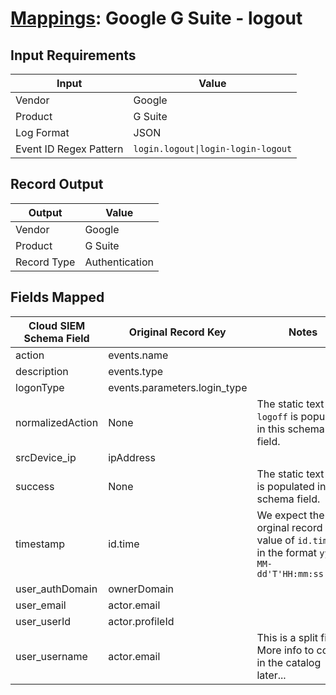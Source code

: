 # [Mappings](README.md): Google G Suite - logout

## Input Requirements

|Input|Value|
|-----|-----|
|Vendor|Google|
|Product|G Suite|
|Log Format|JSON|
|Event ID Regex Pattern|`login.logout\|login-login-logout`|

## Record Output

|Output|Value|
|------|-----|
|Vendor|Google|
|Product|G Suite|
|Record Type|Authentication|

## Fields Mapped

|Cloud SIEM Schema Field|Original Record Key|Notes|
|-----------------------|-------------------|-----|
|action|events.name||
|description|events.type||
|logonType|events.parameters.login_type||
|normalizedAction|None|The static text `logoff` is populated in this schema field.|
|srcDevice_ip|ipAddress||
|success|None|The static text `true` is populated in this schema field.|
|timestamp|id.time|We expect the orginal record value of `id.time` is in the format `yyyy-MM-dd'T'HH:mm:ss.SSSZ`|
|user_authDomain|ownerDomain||
|user_email|actor.email||
|user_userId|actor.profileId||
|user_username|actor.email|This is a split field. More info to come in the catalog later...|

